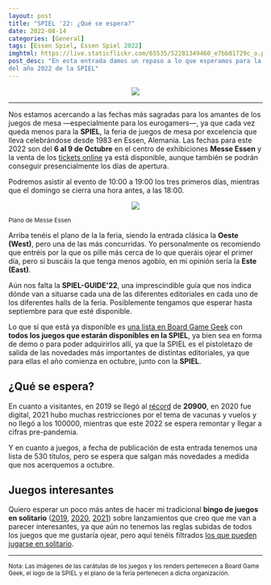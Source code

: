 ```yaml
---
layout: post
title: "SPIEL '22: ¿Qué se espera?"
date: 2022-08-14
categories: [General]
tags: [Essen Spiel, Essen Spiel 2022]
imghtml: https://live.staticflickr.com/65535/52281349460_e7bb81729c_o.png
post_desc: "En esta entrada damos un repaso a lo que esperamos para la edición
del año 2022 de la SPIEL"
---
```


<p align="center">
<img src="https://live.staticflickr.com/65535/52281349460_e7bb81729c_o.png">
</p>

<hr>

Nos estamos acercando a las fechas más sagradas para los amantes de los juegos
de mesa —especialmente para los eurogamers—, ya que cada vez queda menos para
la **SPIEL**, la feria de juegos de mesa por excelencia que lleva celebrándose
desde 1983 en Essen, Alemania. Las fechas para este 2022 son del **6 al 9 de
Octubre** en el centro de exhibiciones **Messe Essen** y la venta de los
[tickets
online](https://www.spiel-messe.com/en/visitors/entrance-opening-times/) ya
está disponible, aunque también se podrán conseguir presencialmente los días de
apertura.

Podremos asistir al evento de 10:00 a 19:00 los tres primeros días, mientras
que el domingo se cierra una hora antes, a las 18:00.

<p align="center">
<img
src="https://www.spiel-messe.com/wp-content/uploads/2022/07/Gela%cc%88ndeplan-Spiel-2022.jpg">
</p>
<p align="left"><small>Plano de Messe Essen</small></p>

Arriba tenéis el plano de la la feria, siendo la entrada clásica la **Oeste
(West)**, pero una de las más concurridas. Yo personalmente os recomiendo que
entréis por la que os pille más cerca de lo que queráis ojear el primer día,
pero si buscáis la que tenga menos agobio, en mi opinión sería la **Este
(East)**.

Aún nos falta la **SPIEL-GUIDE'22**, una imprescindible guía que nos indica
dónde van a situarse cada una de las diferentes editoriales en cada uno de los
diferentes halls de la feria. Posiblemente tengamos que esperar hasta
septiembre para que esté disponible.

Lo que sí que está
ya disponible es [una lista en Board Game
Geek](https://boardgamegeek.com/geekpreview/55/spiel-22-preview?viewstyle=list)
con **todos los juegos que estarán disponibles en la SPIEL**, ya bien sea en
forma de demo o para poder adquirirlos allí, ya que la SPIEL es el pistoletazo
de salida de las novedades más importantes de distintas editoriales, ya que
para ellas el año comienza en octubre, junto con la **SPIEL**.

## ¿Qué se espera?

En cuanto a visitantes, en 2019 se llegó al
[récord](https://de.wikipedia.org/wiki/Internationale_Spieltage) de **20900**,
en 2020 fue digital, 2021 hubo muchas restricciones por el tema de vacunas y
vuelos y no llegó a los 100000, mientras que este 2022 se espera remontar y
llegar a cifras pre-pandemia.

Y en cuanto a juegos, a fecha de publicación de esta entrada tenemos una lista
de 530 títulos, pero se espera que salgan más novedades a medida que nos
acerquemos a octubre.

## Juegos interesantes 

Quiero esperar un poco más antes de hacer mi tradicional **bingo de juegos en
solitario** ([2019]({{site.baseurl}}/2019/10/05/bingo-essen-spiel-2019/),
[2020]({{site.baseurl}}/2020/10/22/bingo-spiel-digital-2020/),
[2021]({{site.baseurl}}/2021/10/12/bingo-essen-spiel-2021/)) sobre lanzamientos
que creo que me van a parecer 
interesantes, ya 
que aún no tenemos las reglas subidas de todos los juegos que me gustaría
ojear, pero aquí tenéis filtrados [los que pueden jugarse en
solitario](https://boardgamegeek.com/geekpreview/55/spiel-22-preview?minplayers=1). 


<hr>

<small>Nota: Las imágenes de las carátulas de los juegos y los renders
pertenecen a Board Game Geek, el logo de la SPIEL y el plano de la feria
pertenecen a dicha organización.</small>

